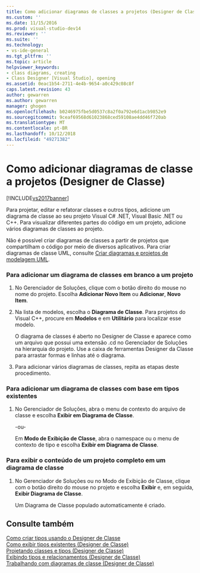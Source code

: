 ```yaml
---
title: Como adicionar diagramas de classes a projetos (Designer de Classe) | Microsoft Docs
ms.custom: ''
ms.date: 11/15/2016
ms.prod: visual-studio-dev14
ms.reviewer: ''
ms.suite: ''
ms.technology:
- vs-ide-general
ms.tgt_pltfrm: ''
ms.topic: article
helpviewer_keywords:
- class diagrams, creating
- Class Designer [Visual Studio], opening
ms.assetid: 0eac1b54-2711-4e4b-9654-a0c429c08c8f
caps.latest.revision: 43
author: gewarren
ms.author: gewarren
manager: ghogen
ms.openlocfilehash: b0246975fbe5d0537c8a2f0a792e6d1acb9852e9
ms.sourcegitcommit: 9ceaf69568d61023868ced59108ae4dd46f720ab
ms.translationtype: MT
ms.contentlocale: pt-BR
ms.lasthandoff: 10/12/2018
ms.locfileid: "49271382"
---
```

# <a name="how-to-add-class-diagrams-to-projects-class-designer"></a>Como adicionar diagramas de classe a projetos (Designer de Classe)
[!INCLUDE[vs2017banner](../includes/vs2017banner.md)]

Para projetar, editar e refatorar classes e outros tipos, adicione um diagrama de classe ao seu projeto Visual C# .NET, Visual Basic .NET ou C++. Para visualizar diferentes partes do código em um projeto, adicione vários diagramas de classes ao projeto.  
  
 Não é possível criar diagramas de classes a partir de projetos que compartilham o código por meio de diversos aplicativos. Para criar diagramas de classe UML, consulte [Criar diagramas e projetos de modelagem UML](../modeling/create-uml-modeling-projects-and-diagrams.md).  
  
### <a name="to-add-a-blank-class-diagram-to-a-project"></a>Para adicionar um diagrama de classes em branco a um projeto  
  
1.  No Gerenciador de Soluções, clique com o botão direito do mouse no nome do projeto. Escolha **Adicionar Novo Item** ou **Adicionar**, **Novo Item**.  
  
2.  Na lista de modelos, escolha o **Diagrama de Classe**. Para projetos do Visual C++, procure em **Modelos** e em **Utilitário** para localizar esse modelo.  
  
     O diagrama de classes é aberto no Designer de Classe e aparece como um arquivo que possui uma extensão .cd no Gerenciador de Soluções na hierarquia do projeto. Use a caixa de ferramentas Designer da Classe para arrastar formas e linhas até o diagrama.  
  
3.  Para adicionar vários diagramas de classes, repita as etapas deste procedimento.  
  
### <a name="to-add-a-class-diagram-based-on-existing-types"></a>Para adicionar um diagrama de classes com base em tipos existentes  
  
1.  No Gerenciador de Soluções, abra o menu de contexto do arquivo de classe e escolha **Exibir em Diagrama de Classe**.  
  
     -ou-  
  
     Em **Modo de Exibição de Classe**, abra o namespace ou o menu de contexto de tipo e escolha **Exibir em Diagrama de Classe**.  
  
### <a name="to-display-the-contents-of-a-complete-project-in-a-class-diagram"></a>Para exibir o conteúdo de um projeto completo em um diagrama de classe  
  
1.  No Gerenciador de Soluções ou no Modo de Exibição de Classe, clique com o botão direito do mouse no projeto e escolha **Exibir** e, em seguida, **Exibir Diagrama de Classe**.  
  
     Um Diagrama de Classe populado automaticamente é criado.  
  
## <a name="see-also"></a>Consulte também  
 [Como criar tipos usando o Designer de Classe](../ide/how-to-create-types-by-using-class-designer.md)   
 [Como exibir tipos existentes (Designer de Classe)](../ide/how-to-view-existing-types-class-designer.md)   
 [Projetando classes e tipos (Designer de Classe)](../ide/designing-classes-and-types-class-designer.md)   
 [Exibindo tipos e relacionamentos (Designer de Classe)](../ide/viewing-types-and-relationships-class-designer.md)   
 [Trabalhando com diagramas de classe (Designer de Classe)](../ide/working-with-class-diagrams-class-designer.md)



